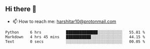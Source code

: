 ## Hi there 👋
- 📫 How to reach me: harshitar10@protonmail.com  
<!--START_SECTION:waka-->

```txt
Python     6 hrs           ██████████████░░░░░░░░░░░   55.81 %
Markdown   4 hrs 45 mins   ███████████░░░░░░░░░░░░░░   44.15 %
Text       0 secs          ░░░░░░░░░░░░░░░░░░░░░░░░░   00.05 %
```

<!--END_SECTION:waka-->

<!--
**hharshitarora/hharshitarora** is a ✨ _special_ ✨ repository because its `README.md` (this file) appears on your GitHub profile.

Here are some ideas to get you started:

- 🔭 I’m currently working on ...
- 🌱 I’m currently learning ...
- 👯 I’m looking to collaborate on ...
- 🤔 I’m looking for help with ...
- 💬 Ask me about ...
- 📫 How to reach me: ...
- 😄 Pronouns: ...
- ⚡ Fun fact: ...
-->

